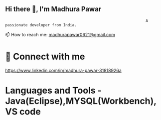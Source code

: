  ## Hi there 👋, I'm Madhura Pawar

                                                                   A passionate developer from India.

📫 How to reach me: madhurapawar0621@gmail.com 

# 📲 Connect with me  
https://www.linkedin.com/in/madhura-pawar-31818926a  

# Languages and Tools - Java(Eclipse),MYSQL(Workbench),VS code




  
